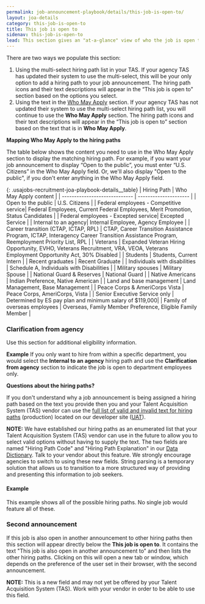 ```yaml
---
permalink: job-announcement-playbook/details/this-job-is-open-to/
layout: joa-details
category: this-job-is-open-to
title: This job is open to
sidenav: this-job-is-open-to
lead: This section gives an "at-a-glance" view of who the job is open to.
---
```

There are two ways we populate this section:
1. Using the multi-select hiring path list in your TAS. If your agency TAS has updated their system to use the multi-select, this will be your only option to add a hiring path to your job announcement.  The hiring path icons and their text descriptions will appear in the “This job is open to” section based on the options you select.
2. Using the text in the [Who May Apply](../duties#who-may-apply) section. If your agency TAS has not updated their system to use the multi-select hiring path list, you will continue to use the **Who May Apply** section. The hiring path icons and their text descriptions will appear in the “This job is open to” section based on the text that is in **Who May Apply**.

**Mapping Who May Apply to the hiring paths**

The table below shows the content you need to use in the Who May Apply section to display the matching hiring path. For example, if you want your job announcement to display “Open to the public”, you must enter “U.S. Citizens” in the Who May Apply field. Or, we'll also display "Open to the public", if you don't enter anything in the Who May Apply field.

{: .usajobs-recruitment-joa-playbook-details__table}
| Hiring Path                   | Who May Apply content |
| ----------------------------- | --------------------- |
| Open to the public | U.S. Citizens |
| Federal employees - Competitive service| Federal Employees, Current Federal Employees, Merit Promotion, Status Candidates |
| Federal employees - Excepted service| Excepted Service |
| Internal to an agency| Internal Employee, Agency Employee |
| Career transition (CTAP, ICTAP, RPL) | CTAP, Career Transition Assistance Program, ICTAP, Interagency Career Transition Assistance Program, Reemployment Priority List, RPL |
| Veterans | Expanded Veteran Hiring Opportunity,  EVHO, Veterans Recruitment, VRA, VEOA, Veterans Employment Opportunity Act, 30% Disabled |
| Students | Students, Current Intern |
| Recent graduates | Recent Graduate |
| Individuals with disabilities | Schedule A, Individuals with Disabilities |
| Military spouses | Military Spouse |
| National Guard & Reserves | National Guard |
| Native Americans | Indian Preference, Native American |
| Land and base management | Land Management, Base Management |
| Peace Corps & AmeriCorps Vista | Peace Corps, AmeriCorps, Vista |
| Senior Executive Service only | Determined by ES pay plan and minimum salary of $119,000|
| Family of overseas employees | Overseas, Family Member Preference, Eligible Family Member |

### Clarification from agency
Use this section for additional eligibility information.

**Example**
If you only want to hire from within a specific department, you would select the **Internal to an agency** hiring path and use the **Clarification from agency** section to indicate the job is open to department employees only.  

**Questions about the hiring paths?**

If you don't understand why a job announcement is being assigned a hiring path based on the text you provide then you and your Talent Acquisition System (TAS) vendor can use the [full list of valid and invalid text for hiring paths](https://developer.usajobs.gov/General/Hiring-Paths) (production) located on our developer site ([UAT](https://developer.uat.usajobs.gov/General/Hiring-Paths)).

**NOTE:** We have established our hiring paths as an enumerated list that your Talent Acquisition System (TAS) vendor can use in the future to allow you to select valid options without having to supply the text. The two fields are named "Hiring Path Code" and "Hiring Path Explanation" in our [Data Dictionary](https://developer.usajobs.gov/General/Schemas). Talk to your vendor about this feature. We strongly encourage agencies to switch to using these new fields. String parsing is a temporary solution that allows us to transition to a more structured way of providing and presenting this information to job seekers.

#### Example

This example shows all of the possible hiring paths. No single job would feature all of these.

<div class="usajobs-recruitment-joa-playbook-details__example-img this-job-is-open-to">
<amp-img src="{{ site.baseurl }}/assets/images/job-announcement-playbook/this-job-is-open-to-v6.7.png"
  srcset="{{ site.baseurl }}/assets/images/job-announcement-playbook/this-job-is-open-to-v6.7.png 768w,
  {{ site.baseurl }}/assets/images/job-announcement-playbook/this-job-is-open-to-v6.7-SM.png 100w"
  width="322"
  height="1086"
  layout="responsive"
  alt="This job is open to... v6.7 example"></amp-img>
</div>


### Second announcement

If this job is also open in another announcement to other hiring paths then this section will appear directly below the **This job is open to**. It contains the text "This job is also open in another announcement to" and then lists the other hiring paths. Clicking on this will open a new tab or window, which depends on the preference of the user set in their browser, with the second announcement.

**NOTE:** This is a new field and may not yet be offered by your Talent Acquisition System (TAS). Work with your vendor in order to be able to use this field.
